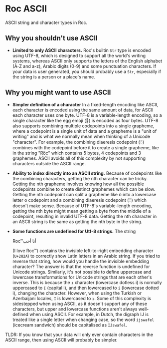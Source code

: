 # Roc ASCII

ASCII string and character types in Roc.

## Why you shouldn't use ASCII

- **Limited to only ASCII characters.**
  Roc's builtin `Str` type is encoded using UTF-8, which is designed to support all the world's writing systems, whereas ASCII only supports the letters of the English alphabet (A-Z and a-z), Arabic digits (0-9) and some punctuation characters.
  If your data is user generated, you should probably use a `Str`, especially if the string is a person or a place's name.

## Why you might want to use ASCII

- **Simpler definition of a character**
  In a fixed-length encoding like ASCII, each character is encoded using the same amount of data, for ASCII each character uses one byte.
  UTF-8 is a variable-length encoding, so a single character like the egg emoji (🥚) is encoded as four bytes.
  UTF-8 also supports combining multiple codepoints into a single grapheme, where a codepoint is a single unit of data and a grapheme is a "unit of writing" and is what we normally mean when thinking of a Unicode "character".
  For example, the combining diaeresis codepoint (◌̈) combines with the codepoint before it to create a single grapheme, like in the string "Röc" which contains 5 bytes, 4 codepoints and 3 graphemes.
  ASCII avoids all of this complexity by not supporting characters outside the ASCII range.
- **Ability to index directly into an ASCII string.**
  Because of codepoints like the combining characters, getting the nth character can be tricky.
  Getting the nth grapheme involves knowing how all the possible codepoints combine to create distinct graphemes which can be slow.
  Getting the nth codepoint can split a grapheme like ö into a lowercase letter o codepoint and a combining diaeresis codepoint (◌̈) which doesn't make sense.
  Because of UTF-8's variable-length encoding, getting the nth byte might mean getting a byte from the middle of a codepoint, resulting in invalid UTF-8 data.
  Getting the nth character in an ASCII string is the same as getting the nth byte in the string.
- **Some functions are undefined for Utf-8 strings.**
  The string

  ‫أنا أحب‪Roc™

  (I love Roc™) contains the invisible left-to-right embedding character (`U+202A`) to correctly show Latin letters in an Arabic string.
  If you tried to reverse that string, how would you handle the invisible embedding character?
  The answer is that the reverse function is undefined for Unicode strings.
  Similarly, it's not possible to define uppercase and lowercase transformations for Unicode strings that are each other's inverse.
  This is because the `ı` character (lowercase dotless i) is normally uppercased to `I` (capital i), and then lowercased to `i` (lowercase dotted i), changing the character.
  However, when using the Turkish or Azerbaijani locales, `I` is lowercased to `ı`.
  Some of this complexity is sidestepped when using ASCII, as it doesn't support any of these characters, but upper and lowercase functions aren't always well-defined when using ASCII.
  For example, in Dutch, the digraph IJ is treated like a single letter when changing case, so the word `ijswafel` (icecream sandwich) should be capitalised as `IJswafel`.

TLDR: If you know that your data will only ever contain characters in the ASCII range, then using ASCII will probably be simpler.
